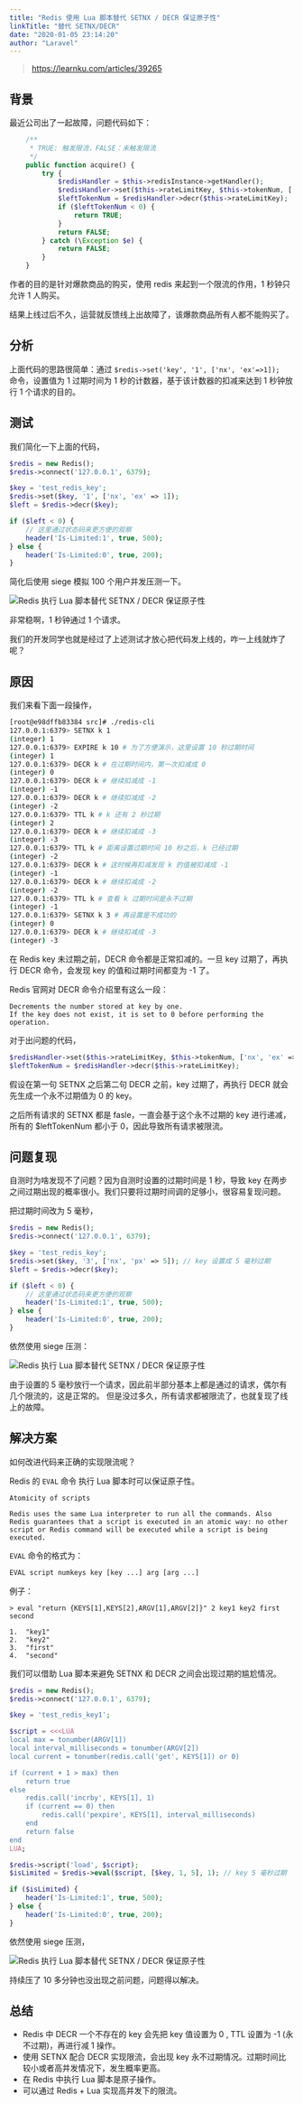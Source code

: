 ```yaml
---
title: "Redis 使用 Lua 脚本替代 SETNX / DECR 保证原子性"
linkTitle: "替代 SETNX/DECR"
date: "2020-01-05 23:14:20"
author: "Laravel"
---
```


> https://learnku.com/articles/39265

## 背景

最近公司出了一起故障，问题代码如下：

```php
    /**
     * TRUE: 触发限流，FALSE：未触发限流
     */
    public function acquire() {
        try {
            $redisHandler = $this->redisInstance->getHandler();
            $redisHandler->set($this->rateLimitKey, $this->tokenNum, ['nx', 'ex' => $this->expireTime]);
            $leftTokenNum = $redisHandler->decr($this->rateLimitKey);
            if ($leftTokenNum < 0) {
                return TRUE;
            }
            return FALSE;
        } catch (\Exception $e) {
            return FALSE;
        }
    }
```

作者的目的是针对爆款商品的购买，使用 redis 来起到一个限流的作用，1 秒钟只允许 1 人购买。

结果上线过后不久，运营就反馈线上出故障了，该爆款商品所有人都不能购买了。

## 分析

上面代码的思路很简单：通过 `$redis->set('key', '1', ['nx', 'ex'=>1]); ` 命令，设置值为 1 过期时间为 1 秒的计数器，基于该计数器的扣减来达到 1 秒钟放行 1 个请求的目的。

## 测试

我们简化一下上面的代码，

```php
$redis = new Redis();
$redis->connect('127.0.0.1', 6379);

$key = 'test_redis_key';
$redis->set($key, '1', ['nx', 'ex' => 1]);
$left = $redis->decr($key);

if ($left < 0) {
    // 这里通过状态码来更方便的观察
    header('Is-Limited:1', true, 500);
} else {
    header('Is-Limited:0', true, 200);
}
```

简化后使用 siege 模拟 100 个用户并发压测一下。

![Redis 执行 Lua 脚本替代 SETNX / DECR 保证原子性](https://cdn.learnku.com/uploads/images/202001/05/21857/RWB6IZv9Ka.gif!large)

非常稳啊，1 秒钟通过 1 个请求。

我们的开发同学也就是经过了上述测试才放心把代码发上线的，咋一上线就炸了呢？

## 原因

我们来看下面一段操作，

```sh
[root@e98dffb83384 src]# ./redis-cli
127.0.0.1:6379> SETNX k 1
(integer) 1
127.0.0.1:6379> EXPIRE k 10 # 为了方便演示，这里设置 10 秒过期时间
(integer) 1
127.0.0.1:6379> DECR k # 在过期时间内，第一次扣减成 0
(integer) 0
127.0.0.1:6379> DECR k # 继续扣减成 -1
(integer) -1
127.0.0.1:6379> DECR k # 继续扣减成 -2
(integer) -2
127.0.0.1:6379> TTL k # k 还有 2 秒过期
(integer) 2
127.0.0.1:6379> DECR k # 继续扣减成 -3
(integer) -3
127.0.0.1:6379> TTL k # 距离设置过期时间 10 秒之后，k 已经过期
(integer) -2
127.0.0.1:6379> DECR k # 这时候再扣减发现 k 的值被扣减成 -1
(integer) -1
127.0.0.1:6379> DECR k # 继续扣减成 -2
(integer) -2
127.0.0.1:6379> TTL k # 查看 k 过期时间是永不过期
(integer) -1
127.0.0.1:6379> SETNX k 3 # 再设置是不成功的
(integer) 0
127.0.0.1:6379> DECR k # 继续扣减成 -3
(integer) -3
```

在 Redis key 未过期之前，DECR 命令都是正常扣减的。一旦 key 过期了，再执行 DECR 命令，会发现 key 的值和过期时间都变为 -1 了。

Redis 官网对 DECR 命令介绍里有这么一段：

```
Decrements the number stored at key by one.
If the key does not exist, it is set to 0 before performing the operation.
```

对于出问题的代码，

```php
$redisHandler->set($this->rateLimitKey, $this->tokenNum, ['nx', 'ex' => $this->expireTime]);
$leftTokenNum = $redisHandler->decr($this->rateLimitKey);
```

假设在第一句 SETNX 之后第二句 DECR 之前，key 过期了，再执行 DECR 就会先生成一个永不过期值为 0 的 key。

之后所有请求的 SETNX 都是 fasle，一直会基于这个永不过期的 key 进行递减，所有的 $leftTokenNum 都小于 0，因此导致所有请求被限流。

## 问题复现

自测时为啥发现不了问题？因为自测时设置的过期时间是 1 秒，导致 key 在两步之间过期出现的概率很小。我们只要将过期时间调的足够小，很容易复现问题。

把过期时间改为 5 毫秒，

```php
$redis = new Redis();
$redis->connect('127.0.0.1', 6379);

$key = 'test_redis_key';
$redis->set($key, '3', ['nx', 'px' => 5]); // key 设置成 5 毫秒过期
$left = $redis->decr($key);

if ($left < 0) {
    // 这里通过状态码来更方便的观察
    header('Is-Limited:1', true, 500);
} else {
    header('Is-Limited:0', true, 200);
}
```

依然使用 siege 压测：

![Redis 执行 Lua 脚本替代 SETNX / DECR 保证原子性](https://cdn.learnku.com/uploads/images/202001/05/21857/bRyFKd010f.gif!large)

由于设置的 5 毫秒放行一个请求，因此前半部分基本上都是通过的请求，偶尔有几个限流的，这是正常的。
但是没过多久，所有请求都被限流了，也就复现了线上的故障。

## 解决方案

如何改进代码来正确的实现限流呢？

Redis 的 `EVAL` 命令 执行 Lua 脚本时可以保证原子性。

```
Atomicity of scripts

Redis uses the same Lua interpreter to run all the commands. Also Redis guarantees that a script is executed in an atomic way: no other script or Redis command will be executed while a script is being executed.
```

`EVAL` 命令的格式为：

```sh
EVAL script numkeys key [key ...] arg [arg ...]
```

例子：

```
> eval "return {KEYS[1],KEYS[2],ARGV[1],ARGV[2]}" 2 key1 key2 first second

1.  "key1"
2.  "key2"
3.  "first"
4.  "second"
```

我们可以借助 Lua 脚本来避免 SETNX 和 DECR 之间会出现过期的尴尬情况。

```php
$redis = new Redis();
$redis->connect('127.0.0.1', 6379);

$key = 'test_redis_key1';

$script = <<<LUA
local max = tonumber(ARGV[1])
local interval_milliseconds = tonumber(ARGV[2])
local current = tonumber(redis.call('get', KEYS[1]) or 0)

if (current + 1 > max) then
    return true
else
    redis.call('incrby', KEYS[1], 1)
    if (current == 0) then
        redis.call('pexpire', KEYS[1], interval_milliseconds)
    end
    return false
end
LUA;

$redis->script('load', $script);
$isLimited = $redis->eval($script, [$key, 1, 5], 1); // key 5 毫秒过期

if ($isLimited) {
    header('Is-Limited:1', true, 500);
} else {
    header('Is-Limited:0', true, 200);
}
```

依然使用 siege 压测，

![Redis 执行 Lua 脚本替代 SETNX / DECR 保证原子性](https://cdn.learnku.com/uploads/images/202001/05/21857/t1DULIxU6G.gif!large)

持续压了 10 多分钟也没出现之前问题，问题得以解决。

## 总结

- Redis 中 DECR 一个不存在的 key 会先把 key 值设置为 0 , TTL 设置为 -1 (永不过期)，再进行减 1 操作。
- 使用 SETNX 配合 DECR 实现限流，会出现 key 永不过期情况。过期时间比较小或者高并发情况下，发生概率更高。
- 在 Redis 中执行 Lua 脚本是原子操作。
- 可以通过 Redis + Lua 实现高并发下的限流。
